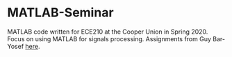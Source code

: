# MATLAB-Seminar

MATLAB code written for ECE210 at the Cooper Union in Spring 2020. Focus on using MATLAB for signals processing. Assignments from Guy Bar-Yosef [here](https://github.com/guybaryosef/ECE210-materials).
